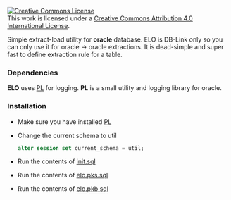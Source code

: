 <a rel="license" href="http://creativecommons.org/licenses/by/4.0/"><img alt="Creative Commons License" style="border-width:0" src="https://i.creativecommons.org/l/by/4.0/88x31.png" /></a><br />This work is licensed under a <a rel="license" href="http://creativecommons.org/licenses/by/4.0/">Creative Commons Attribution 4.0 International License</a>.


Simple extract-load utility for **oracle** database. ELO is DB-Link only so you
can only use it for oracle -> oracle extractions. It is dead-simple and super fast
to define extraction rule for a table.

### Dependencies
  
  **ELO** uses [PL](https://github.com/bluecolor/pl) for logging. 
  **PL** is a small utility and logging library for oracle. 

### Installation

  * Make sure you have installed [PL](https://github.com/bluecolor/pl)

  * Change the current schema to util

    ```sql
    alter session set current_schema = util;
    ```
  
  * Run the contents of [init.sql](src/init.sql)

  * Run the contents of [elo.pks.sql](src/elo.pks.sql)

  * Run the contents of [elo.pkb.sql](src/elo.pkb.sql)